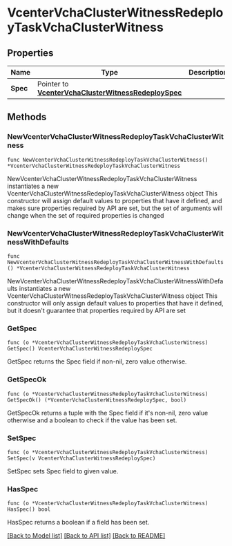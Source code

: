 # VcenterVchaClusterWitnessRedeployTaskVchaClusterWitness

## Properties

Name | Type | Description | Notes
------------ | ------------- | ------------- | -------------
**Spec** | Pointer to [**VcenterVchaClusterWitnessRedeploySpec**](VcenterVchaClusterWitnessRedeploySpec.md) |  | [optional] 

## Methods

### NewVcenterVchaClusterWitnessRedeployTaskVchaClusterWitness

`func NewVcenterVchaClusterWitnessRedeployTaskVchaClusterWitness() *VcenterVchaClusterWitnessRedeployTaskVchaClusterWitness`

NewVcenterVchaClusterWitnessRedeployTaskVchaClusterWitness instantiates a new VcenterVchaClusterWitnessRedeployTaskVchaClusterWitness object
This constructor will assign default values to properties that have it defined,
and makes sure properties required by API are set, but the set of arguments
will change when the set of required properties is changed

### NewVcenterVchaClusterWitnessRedeployTaskVchaClusterWitnessWithDefaults

`func NewVcenterVchaClusterWitnessRedeployTaskVchaClusterWitnessWithDefaults() *VcenterVchaClusterWitnessRedeployTaskVchaClusterWitness`

NewVcenterVchaClusterWitnessRedeployTaskVchaClusterWitnessWithDefaults instantiates a new VcenterVchaClusterWitnessRedeployTaskVchaClusterWitness object
This constructor will only assign default values to properties that have it defined,
but it doesn't guarantee that properties required by API are set

### GetSpec

`func (o *VcenterVchaClusterWitnessRedeployTaskVchaClusterWitness) GetSpec() VcenterVchaClusterWitnessRedeploySpec`

GetSpec returns the Spec field if non-nil, zero value otherwise.

### GetSpecOk

`func (o *VcenterVchaClusterWitnessRedeployTaskVchaClusterWitness) GetSpecOk() (*VcenterVchaClusterWitnessRedeploySpec, bool)`

GetSpecOk returns a tuple with the Spec field if it's non-nil, zero value otherwise
and a boolean to check if the value has been set.

### SetSpec

`func (o *VcenterVchaClusterWitnessRedeployTaskVchaClusterWitness) SetSpec(v VcenterVchaClusterWitnessRedeploySpec)`

SetSpec sets Spec field to given value.

### HasSpec

`func (o *VcenterVchaClusterWitnessRedeployTaskVchaClusterWitness) HasSpec() bool`

HasSpec returns a boolean if a field has been set.


[[Back to Model list]](../README.md#documentation-for-models) [[Back to API list]](../README.md#documentation-for-api-endpoints) [[Back to README]](../README.md)



